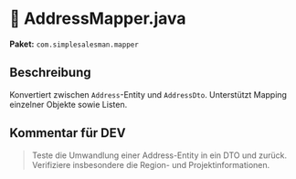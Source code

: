 # 📄 AddressMapper.java

**Paket:** `com.simplesalesman.mapper`

## Beschreibung
Konvertiert zwischen `Address`-Entity und `AddressDto`. Unterstützt Mapping einzelner Objekte sowie Listen.

## Kommentar für DEV
> Teste die Umwandlung einer Address-Entity in ein DTO und zurück. Verifiziere insbesondere die Region- und Projektinformationen.